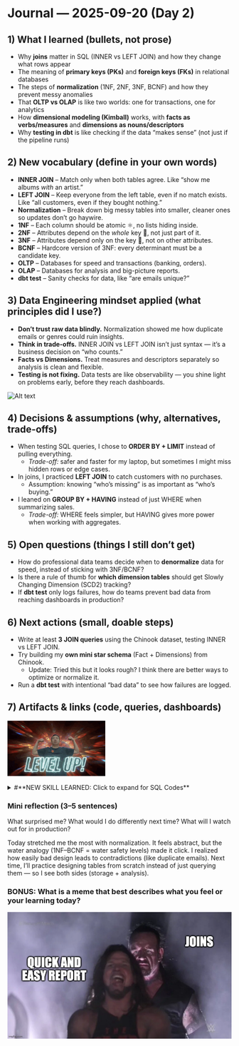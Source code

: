# Journal — 2025-09-20 (Day 2)

## 1) What I learned (bullets, not prose)
- Why **joins** matter in SQL (INNER vs LEFT JOIN) and how they change what rows appear  
- The meaning of **primary keys (PKs)** and **foreign keys (FKs)** in relational databases  
- The steps of **normalization** (1NF, 2NF, 3NF, BCNF) and how they prevent messy anomalies  
- That **OLTP vs OLAP** is like two worlds: one for transactions, one for analytics  
- How **dimensional modeling (Kimball)** works, with **facts as verbs/measures** and **dimensions as nouns/descriptors**  
- Why **testing in dbt** is like checking if the data “makes sense” (not just if the pipeline runs)  

## 2) New vocabulary (define in your own words)
- **INNER JOIN** – Match only when both tables agree. Like “show me albums *with* an artist.”  
- **LEFT JOIN** – Keep everyone from the left table, even if no match exists. Like “all customers, even if they bought nothing.”  
- **Normalization** – Break down big messy tables into smaller, cleaner ones so updates don’t go haywire.  
- **1NF** – Each column should be atomic ⚛️, no lists hiding inside.  
- **2NF** – Attributes depend on the *whole* key 🔑, not just part of it.  
- **3NF** – Attributes depend only on the key 🔐, not on other attributes.  
- **BCNF** – Hardcore version of 3NF: every determinant must be a candidate key.  
- **OLTP** – Databases for speed and transactions (banking, orders).  
- **OLAP** – Databases for analysis and big-picture reports.  
- **dbt test** – Sanity checks for data, like “are emails unique?”  

## 3) Data Engineering mindset applied (what principles did I use?)
- **Don’t trust raw data blindly.** Normalization showed me how duplicate emails or genres could ruin insights.  
- **Think in trade-offs.** INNER JOIN vs LEFT JOIN isn’t just syntax — it’s a business decision on “who counts.”  
- **Facts vs Dimensions.** Treat measures and descriptors separately so analysis is clean and flexible.  
- **Testing is not fixing.** Data tests are like observability — you shine light on problems early, before they reach dashboards.  
  
![Alt text](../assets/level-up-flexing "Level Up")

## 4) Decisions & assumptions (why, alternatives, trade-offs)
- When testing SQL queries, I chose to **ORDER BY + LIMIT** instead of pulling everything.  
  - *Trade-off:* safer and faster for my laptop, but sometimes I might miss hidden rows or edge cases.  
- In joins, I practiced **LEFT JOIN** to catch customers with no purchases.  
  - Assumption: knowing “who’s missing” is as important as “who’s buying.”  
- I leaned on **GROUP BY + HAVING** instead of just WHERE when summarizing sales.  
  - *Trade-off:* WHERE feels simpler, but HAVING gives more power when working with aggregates.  

## 5) Open questions (things I still don’t get)
- How do professional data teams decide when to **denormalize** data for speed, instead of sticking with 3NF/BCNF?  
- Is there a rule of thumb for **which dimension tables** should get Slowly Changing Dimension (SCD2) tracking?  
- If **dbt test** only logs failures, how do teams prevent bad data from reaching dashboards in production?  

## 6) Next actions (small, doable steps)
- Write at least **3 JOIN queries** using the Chinook dataset, testing INNER vs LEFT JOIN.  
- Try building my **own mini star schema** (Fact + Dimensions) from Chinook.
  - Update: Tried this but it looks rough? I think there are better ways to optimize or normalize it.
- Run a **dbt test** with intentional “bad data” to see how failures are logged.  


## 7) Artifacts & links (code, queries, dashboards)

![Alt text](../assets/level-up-flexing.gif "Level Up")

<details>
<summary>#**NEW SKILL LEARNED: Click to expand for SQL Codes**</summary>

```sql
-- Customers with or without invoices --
SELECT c.FirstName, c.LastName, i.InvoiceId
FROM Customer c
LEFT JOIN Invoice i
ON c.CustomerId = i.CustomerId;

-- Top 5 longest tracks --
SELECT Name, Milliseconds
FROM Track
ORDER BY Milliseconds DESC
LIMIT 5;

-- Countries with sales > $100 --
SELECT BillingCountry, SUM(Total) AS sales
FROM Invoice
GROUP BY BillingCountry
HAVING SUM(Total) > 100;
```
</details> 

### Mini reflection (3–5 sentences)
What surprised me? What would I do differently next time? What will I watch out for in production?

Today stretched me the most with normalization. It feels abstract, but the water analogy (1NF–BCNF = water safety levels) made it click.
I realized how easily bad design leads to contradictions (like duplicate emails).
Next time, I’ll practice designing tables from scratch instead of just querying them — so I see both sides (storage + analysis).

### BONUS: What is a meme that best describes what you feel or your learning today?

![Alt text](../assets/join.webp "Join")
